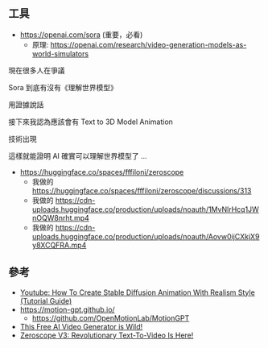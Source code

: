 

## 工具

* https://openai.com/sora (重要，必看)
    * 原理: https://openai.com/research/video-generation-models-as-world-simulators

現在很多人在爭議

Sora 到底有沒有《理解世界模型》

用證據說話

接下來我認為應該會有 Text to 3D Model Animation 

技術出現

這樣就能證明 AI 確實可以理解世界模型了 ...

* https://huggingface.co/spaces/fffiloni/zeroscope
    * 我做的 https://huggingface.co/spaces/fffiloni/zeroscope/discussions/313
    * 我做的 https://cdn-uploads.huggingface.co/production/uploads/noauth/1MvNlrHcq1JWnOQW8nrht.mp4
    * 我做的 https://cdn-uploads.huggingface.co/production/uploads/noauth/Aovw0ijCXkjX9y8XCQFRA.mp4


## 參考

* [Youtube: How To Create Stable Diffusion Animation With Realism Style (Tutorial Guide)](https://www.youtube.com/watch?v=wnlFV9uE-Gg)
* https://motion-gpt.github.io/
    * https://github.com/OpenMotionLab/MotionGPT
* [This Free AI Video Generator is Wild!](https://www.youtube.com/watch?v=azMvnZfE5Mg)
* [Zeroscope V3: Revolutionary Text-To-Video Is Here!](https://medium.com/illumination/zeroscope-v3-revolutionary-text-to-video-is-here-5bd1311bda10)